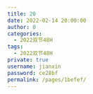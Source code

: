 ```yaml
---
title: 20
date: 2022-02-14 20:00:00
author: 0
categories: 
  - 2022双节48H
tags: 
  - 2022双节48H
private: true
username: jianxin
password: ce28bf
permalink: /pages/1befef/
---
```


